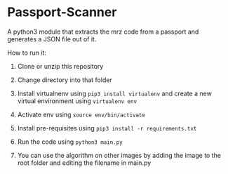 # Passport-Scanner
A python3 module that extracts the mrz code from a passport and generates a JSON file out of it.

How to run it:
1. Clone or unzip this repository

2. Change directory into that folder

1. Install virtualnenv using
`pip3 install virtualenv`
and create a new virtual environment using 
`virtualenv env`

2. Activate env using
`source env/bin/activate`

3. Install pre-requisites using
`pip3 install -r requirements.txt`

4. Run the code using 
`python3 main.py`

5. You can use the algorithm on other images by adding the image to the root folder and editing the filename in main.py
